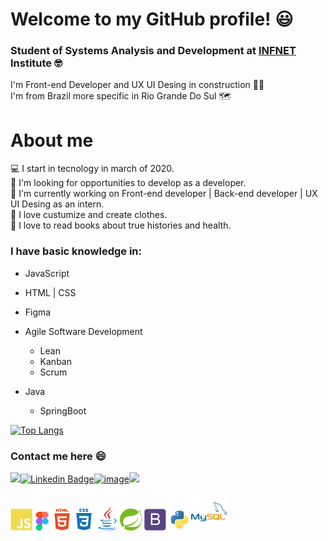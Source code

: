 
# Welcome to my GitHub profile! 😃
### Student of  Systems Analysis and Development at <a href="https://www.infnet.edu.br/infnet" target="_blank">INFNET</a> Institute 🤓

I'm Front-end Developer and UX UI Desing in construction 👷‍♀️  
I'm from Brazil more specific in Rio Grande Do Sul 🗺️  



# About me

💻 I start in tecnology in march of 2020.  
👯 I'm looking for opportunities to develop as a developer.  
🔭 I'm currently working on Front-end developer | Back-end developer | UX UI Desing as an intern.   
👚 I love custumize and create clothes.   
📖 I love to read books about true histories and health.

### I have basic knowledge in:
- JavaScript 
- HTML | CSS
- Figma  
- Agile Software Development
   - Lean 
   - Kanban   
   - Scrum

- Java 
   - SpringBoot
   
[![Top Langs](https://github-readme-stats.vercel.app/api/top-langs/?username=soualine&layout=compact&theme=nightowl)](https://github.com/anuraghazra/github-readme-stats)


### Contact me here 😄
<a href="https://wa.me/<5551981199003>" target="_blank"><img src="https://img.shields.io/badge/WhatsApp-25D366?style=for-the-badge&logo=whatsapp&logoColor=white" target="_blank">[![Linkedin Badge](https://img.shields.io/badge/LinkedIn-0077B5?style=for-the-badge&logo=linkedin&logoColor=white)](https://www.linkedin.com/in/aline-s-souza/)[![image](https://img.shields.io/badge/Discord-7289DA?style=for-the-badge&logo=discord&logoColor=white)](https://discord.com/channels/AllySouza#7125)<a href="mailto:ds.aline@gmail.com" target="_blank"><img src="https://img.shields.io/badge/Gmail-D14836?style=for-the-badge&logo=gmail&logoColor=white" target="_blank"></a>

<img width="35px" src="https://raw.githubusercontent.com/devicons/devicon/master/icons/javascript/javascript-plain.svg"><img width="30px" src="https://raw.githubusercontent.com/devicons/devicon/master/icons/figma/figma-original.svg"><img width="35px" src="https://raw.githubusercontent.com/devicons/devicon/master/icons/html5/html5-plain-wordmark.svg"><img width="35px" src="https://raw.githubusercontent.com/devicons/devicon/master/icons/css3/css3-plain-wordmark.svg"><img width="40px" src="https://raw.githubusercontent.com/devicons/devicon/master/icons/java/java-original.svg"><img width="35px" src="https://raw.githubusercontent.com/devicons/devicon/master/icons/spring/spring-original.svg"> <img width="35px" src="https://raw.githubusercontent.com/devicons/devicon/master/icons/bootstrap/bootstrap-plain.svg"> <img width="35px" src="https://raw.githubusercontent.com/devicons/devicon/master/icons/python/python-original.svg"><img width="60px" src="https://raw.githubusercontent.com/devicons/devicon/master/icons/mysql/mysql-original-wordmark.svg">

